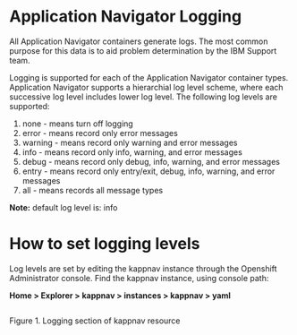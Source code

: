 # Application Navigator Logging

All Application Navigator containers generate logs. The most common purpose for this data is to aid problem determination by
the IBM Support team. 

Logging is supported for each of the Application Navigator container types.  Application Navigator supports a hierarchial
log level scheme, where each successive log level includes lower log level.  The following log levels are supported: 

1. none - means turn off logging
1. error - means record only error messages 
1. warning - means record only warning and error messages 
1. info - means record only info, warning, and error messages 
1. debug - means record only debug, info, warning, and error messages
1. entry - means record only entry/exit, debug, info, warning, and error messages 
1. all - means records all message types 

**Note:** default log level is:  info

# How to set logging levels 

Log levels are set by editing the kappnav instance through the Openshift Administrator console.  Find the kappnav instance, 
using console path: 

**Home > Explorer > kappnav > instances > kappnav > yaml**

![]()

Figure 1. Logging section of kappnav resource


